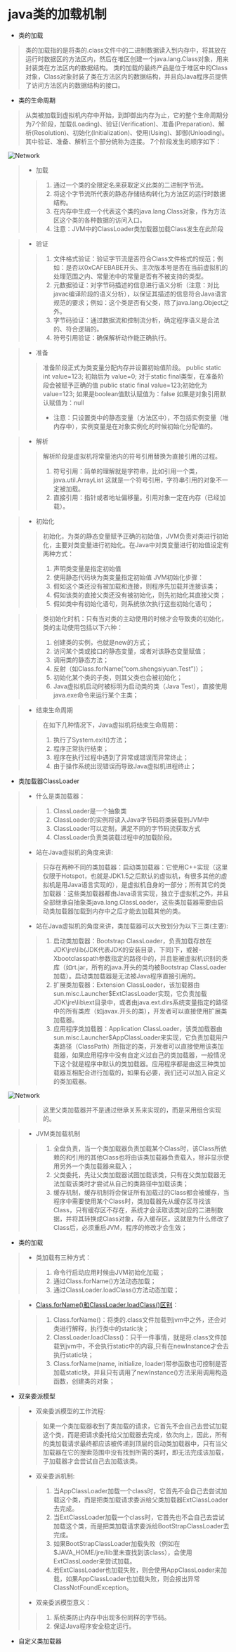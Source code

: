 # java类的加载机制
* 类的加载
> 类的加载指的是将类的.class文件中的二进制数据读入到内存中，将其放在运行时数据区的方法区内，然后在堆区创建一个java.lang.Class对象，用来封装类在方法区内的数据结构。
类的加载的最终产品是位于堆区中的Class对象，Class对象封装了类在方法区内的数据结构，并且向Java程序员提供了访问方法区内的数据结构的接口。
* 类的生命周期  
> 从类被加载到虚拟机内存中开始，到卸御出内存为止，它的整个生命周期分为7个阶段，加载(Loading)、验证(Verification)、准备(Preparation)、解析(Resolution)、初始化(Initialization)、使用(Using)、卸御(Unloading)。其中验证、准备、解析三个部分统称为连接。
  7个阶段发生的顺序如下：
  
  ![Network](../pics/classload.jpg)
>   * 加载
>   > 1.    通过一个类的全限定名来获取定义此类的二进制字节流。
>   > 2.    将这个字节流所代表的静态存储结构转化为方法区的运行时数据结构。
>   > 3.    在内存中生成一个代表这个类的java.lang.Class对象，作为方法区这个类的各种数据的访问入口。
>   > 4.    注意：JVM中的ClassLoader类加载器加载Class发生在此阶段

>   * 验证
>   > 1.    文件格式验证：验证字节流是否符合Class文件格式的规范；例如：是否以0xCAFEBABE开头、主次版本号是否在当前虚拟机的处理范围之内、常量池中的常量是否有不被支持的类型。
>   > 2.    元数据验证：对字节码描述的信息进行语义分析（注意：对比javac编译阶段的语义分析），以保证其描述的信息符合Java语言规范的要求；例如：这个类是否有父类，除了java.lang.Object之外。
>   > 3.    字节码验证：通过数据流和控制流分析，确定程序语义是合法的、符合逻辑的。
>   > 4.    符号引用验证：确保解析动作能正确执行。

>   * 准备
>   > 准备阶段正式为类变量分配内存并设置初始值阶段。 public static int value=123; 初始后为 value=0;
>   > 对于static final类型，在准备阶段会被赋予正确的值  public static final value=123;初始化为 value=123;
>   > 如果是boolean值默认赋值为：false
>   > 如果是对象引用默认赋值为：null 
>   > * 注意：只设置类中的静态变量（方法区中），不包括实例变量（堆内存中），实例变量是在对象实例化的时候初始化分配值的。

>   * 解析
>   > 解析阶段是虚拟机将常量池内的符号引用替换为直接引用的过程。
>   > 1.    符号引用：简单的理解就是字符串，比如引用一个类，java.util.ArrayList 这就是一个符号引用，字符串引用的对象不一定被加载。
>   > 2.    直接引用：指针或者地址偏移量。引用对象一定在内存（已经加载）。

>   * 初始化
>   > 初始化，为类的静态变量赋予正确的初始值，JVM负责对类进行初始化，主要对类变量进行初始化。在Java中对类变量进行初始值设定有两种方式：
>   > 1. 声明类变量是指定初始值
>   > 2. 使用静态代码块为类变量指定初始值
>   > JVM初始化步骤：
>   > 1. 假如这个类还没有被加载和连接，则程序先加载并连接该类；
>   > 2. 假如该类的直接父类还没有被初始化，则先初始化其直接父类；
>   > 3. 假如类中有初始化语句，则系统依次执行这些初始化语句；

>   > 类初始化时机：只有当对类的主动使用的时候才会导致类的初始化，类的主动使用包括以下六种：
>   > 1. 创建类的实例，也就是new的方式；
>   > 2. 访问某个类或接口的静态变量，或者对该静态变量赋值；
>   > 3. 调用类的静态方法；
>   > 4. 反射（如Class.forName(“com.shengsiyuan.Test”)）；
>   > 5. 初始化某个类的子类，则其父类也会被初始化；
>   > 6. Java虚拟机启动时被标明为启动类的类（Java Test），直接使用java.exe命令来运行某个主类；

>   * 结束生命周期
>   > 在如下几种情况下，Java虚拟机将结束生命周期：
>   > 1. 执行了System.exit()方法；
>   > 2. 程序正常执行结束；
>   > 3. 程序在执行过程中遇到了异常或错误而异常终止；
>   > 4. 由于操作系统出现错误而导致Java虚拟机进程终止；

* 类加载器ClassLoader
>  * 什么是类加载器：
>  > 1. ClassLoader是一个抽象类
>  > 2. ClassLoader的实例将读入Java字节码将类装载到JVM中
>  > 3. ClassLoader可以定制，满足不同的字节码流获取方式
>  > 4. ClassLoader负责类装载过程中的加载阶段。
>  * 站在Java虚拟机的角度来讲:
>  > 只存在两种不同的类加载器：启动类加载器：它使用C++实现（这里仅限于Hotspot，也就是JDK1.5之后默认的虚拟机，有很多其他的虚拟机是用Java语言实现的），是虚拟机自身的一部分；所有其它的类加载器：这些类加载器都由Java语言实现，独立于虚拟机之外，并且全部继承自抽象类java.lang.ClassLoader，这些类加载器需要由启动类加载器加载到内存中之后才能去加载其他的类。
>  * 站在Java虚拟机的角度来讲，类加载器可以大致划分为以下三类(主要):
>  > 1. 启动类加载器：Bootstrap ClassLoader，负责加载存放在JDK\jre\lib(JDK代表JDK的安装目录，下同)下，或被-Xbootclasspath参数指定的路径中的，并且能被虚拟机识别的类库（如rt.jar，所有的java.开头的类均被Bootstrap ClassLoader加载）。启动类加载器是无法被Java程序直接引用的。
>  > 2. 扩展类加载器：Extension ClassLoader，该加载器由sun.misc.Launcher$ExtClassLoader实现，它负责加载JDK\jre\lib\ext目录中，或者由java.ext.dirs系统变量指定的路径中的所有类库（如javax.开头的类），开发者可以直接使用扩展类加载器。
>  > 3. 应用程序类加载器：Application ClassLoader，该类加载器由sun.misc.Launcher$AppClassLoader来实现，它负责加载用户类路径（ClassPath）所指定的类，开发者可以直接使用该类加载器，如果应用程序中没有自定义过自己的类加载器，一般情况下这个就是程序中默认的类加载器。应用程序都是由这三种类加载器互相配合进行加载的，如果有必要，我们还可以加入自定义的类加载器。

  ![Network](../pics/typeclassloader.jpg)
  >  > 这里父类加载器并不是通过继承关系来实现的，而是采用组合实现的。
  
>  * JVM类加载机制
>  > 1. 全盘负责，当一个类加载器负责加载某个Class时，该Class所依赖的和引用的其他Class也将由该类加载器负责载入，除非显示使用另外一个类加载器来载入；
>  > 2. 父类委托，先让父类加载器试图加载该类，只有在父类加载器无法加载该类时才尝试从自己的类路径中加载该类；
>  > 3. 缓存机制，缓存机制将会保证所有加载过的Class都会被缓存，当程序中需要使用某个Class时，类加载器先从缓存区寻找该Class，只有缓存区不存在，系统才会读取该类对应的二进制数据，并将其转换成Class对象，存入缓存区。这就是为什么修改了Class后，必须重启JVM，程序的修改才会生效；

* 类的加载
>  * 类加载有三种方式：
>  > 1. 命令行启动应用时候由JVM初始化加载；
>  > 2. 通过Class.forName()方法动态加载；
>  > 3. 通过ClassLoader.loadClass()方法动态加载；

>  * [Class.forName()和ClassLoader.loadClass()区别](../../src/com/jenpin/classloader/ClassLoaderTest.class)：
>  > 1. Class.forName()：将类的.class文件加载到jvm中之外，还会对类进行解释，执行类中的static块；
>  > 2. ClassLoader.loadClass()：只干一件事情，就是将.class文件加载到jvm中，不会执行static中的内容,只有在newInstance才会去执行static块；
>  > 3. Class.forName(name, initialize, loader)带参函数也可控制是否加载static块。并且只有调用了newInstance()方法采用调用构造函数，创建类的对象；

* 双亲委派模型
>  * 双亲委派模型的工作流程:
>   > 如果一个类加载器收到了类加载的请求，它首先不会自己去尝试加载这个类，而是把请求委托给父加载器去完成，依次向上，因此，所有的类加载请求最终都应该被传递到顶层的启动类加载器中，只有当父加载器在它的搜索范围中没有找到所需的类时，即无法完成该加载，子加载器才会尝试自己去加载该类。
>  * 双亲委派机制:
>  > 1. 当AppClassLoader加载一个class时，它首先不会自己去尝试加载这个类，而是把类加载请求委派给父类加载器ExtClassLoader去完成。
>  > 2. 当ExtClassLoader加载一个class时，它首先也不会自己去尝试加载这个类，而是把类加载请求委派给BootStrapClassLoader去完成。
>  > 3. 如果BootStrapClassLoader加载失败（例如在$JAVA_HOME/jre/lib里未查找到该class），会使用ExtClassLoader来尝试加载。
>  > 4. 若ExtClassLoader也加载失败，则会使用AppClassLoader来加载，如果AppClassLoader也加载失败，则会报出异常ClassNotFoundException。
>  * 双亲委派模型意义：
>  > 1. 系统类防止内存中出现多份同样的字节码。
>  > 2. 保证Java程序安全稳定运行。


* 自定义类加载器

